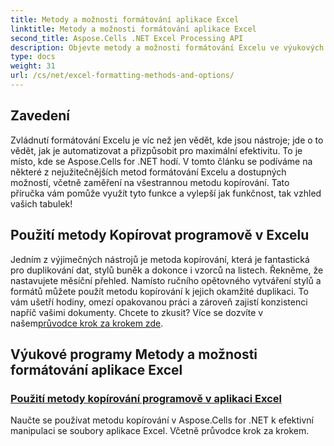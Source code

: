 ```yaml
---
title: Metody a možnosti formátování aplikace Excel
linktitle: Metody a možnosti formátování aplikace Excel
second_title: Aspose.Cells .NET Excel Processing API
description: Objevte metody a možnosti formátování Excelu ve výukových programech Aspose.Cells for .NET, které pokrývají účinné techniky, jako je metoda kopírování pro lepší produktivitu.
type: docs
weight: 31
url: /cs/net/excel-formatting-methods-and-options/
---
```

## Zavedení 

Zvládnutí formátování Excelu je víc než jen vědět, kde jsou nástroje; jde o to vědět, jak je automatizovat a přizpůsobit pro maximální efektivitu. To je místo, kde se Aspose.Cells for .NET hodí. V tomto článku se podíváme na některé z nejužitečnějších metod formátování Excelu a dostupných možností, včetně zaměření na všestrannou metodu kopírování. Tato příručka vám pomůže využít tyto funkce a vylepší jak funkčnost, tak vzhled vašich tabulek!

## Použití metody Kopírovat programově v Excelu

 Jedním z výjimečných nástrojů je metoda kopírování, která je fantastická pro duplikování dat, stylů buněk a dokonce i vzorců na listech. Řekněme, že nastavujete měsíční přehled. Namísto ručního opětovného vytváření stylů a formátů můžete použít metodu kopírování k jejich okamžité duplikaci. To vám ušetří hodiny, omezí opakovanou práci a zároveň zajistí konzistenci napříč vašimi dokumenty. Chcete to zkusit? Více se dozvíte v našem[průvodce krok za krokem zde](./using-copy-method/).

## Výukové programy Metody a možnosti formátování aplikace Excel
### [Použití metody kopírování programově v aplikaci Excel](./using-copy-method/)
Naučte se používat metodu kopírování v Aspose.Cells for .NET k efektivní manipulaci se soubory aplikace Excel. Včetně průvodce krok za krokem.